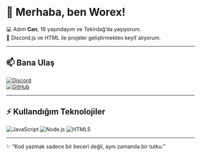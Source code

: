 # 👋 Merhaba, ben Worex!

💻 Adım **Can**, 16 yaşındayım ve Tekirdağ’da yaşıyorum.  
🚀 Discord.js ve HTML ile projeler geliştirmekten keyif alıyorum.  

---

## 📫 Bana Ulaş
[![Discord](https://img.shields.io/badge/Discord-5865F2?style=for-the-badge&logo=discord&logoColor=white)](https://discord.com/users/1070269810069479435)  
[![GitHub](https://img.shields.io/badge/GitHub-000000?style=for-the-badge&logo=github&logoColor=white)](https://github.com/worexinc)

---

## ⚡ Kullandığım Teknolojiler
![JavaScript](https://img.shields.io/badge/JavaScript-F7DF1E?style=for-the-badge&logo=javascript&logoColor=black)
![Node.js](https://img.shields.io/badge/Node.js-339933?style=for-the-badge&logo=nodedotjs&logoColor=white)
![HTML5](https://img.shields.io/badge/HTML5-E34F26?style=for-the-badge&logo=html5&logoColor=white)

---

✨ “Kod yazmak sadece bir beceri değil, aynı zamanda bir tutku.”  
